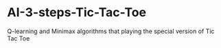 # AI-3-steps-Tic-Tac-Toe
Q-learning and Minimax algorithms that playing the special version of Tic Tac Toe
